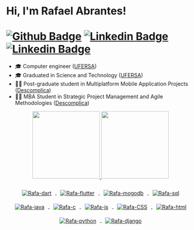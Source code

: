 # Hi, I'm Rafael Abrantes! <br> <br> [![Github Badge](https://img.shields.io/badge/GitHub-100000?style=for-the-badge&logo=github&logoColor=white&link=https://github.com/RafaAbranttes)](https://github.com/RafaAbranttes) <ls> [![Linkedin Badge](https://img.shields.io/badge/LinkedIn-0077B5?style=for-the-badge&logo=linkedin&logoColor=white&link=https://www.linkedin.com/in/rafael-a-186b681a1/)](https://www.linkedin.com/in/rafael-a-186b681a1/) <ls> [![Linkedin Badge](https://img.shields.io/badge/GitLab-330F63?style=for-the-badge&logo=gitlab&logoColor=white&link=https://www.linkedin.com/in/rafael-a-186b681a1/)](https://gitlab.com/rafaAbranttes)

- 🎓 Computer engineer ([UFERSA](https://ufersa.edu.br/))  
- 🎓 Graduated in Science and Technology ([UFERSA](https://ufersa.edu.br/))
- 🧑‍🎓 Post-graduate student in Multiplatform Mobile Application Projects ([Descomplica](https://descomplica.com.br/))
- 🧑‍🎓 MBA Student in Strategic Project Management and Agile Methodologies ([Descomplica](https://descomplica.com.br/))

<div align="center">
  <a href="https://github.com/RafaAbranttes">
  <img  height="180em" src="https://github-readme-stats.vercel.app/api?username=rafaAbranttes&show_icons=true&theme=dark&include_all_commits=true&count_private=true"/>
  <ls>
  <img height="180em" src="https://github-readme-stats.vercel.app/api/top-langs/?username=rafaAbranttes&layout=compact&langs_count=8&hide=python,c,c%2B%2B,cMake,powershell&theme=dark&count_private=false"/>
</div>

<div align="center"><br>
  <img align="center" style="padding: 10px;" alt="Rafa-dart"src="https://img.shields.io/badge/Dart-0175C2?style=for-the-badge&logo=dart&logoColor=white">
  <img align="center"style="padding: 10px;" alt="Rafa-flutter"src="https://img.shields.io/badge/Flutter-02569B?style=for-the-badge&logo=flutter&logoColor=white">
  <img align="center"style="padding: 10px;" alt="Rafa-mogodb"src="https://img.shields.io/badge/MongoDB-4EA94B?style=for-the-badge&logo=mongodb&logoColor=white">
  <img align="center"style="padding: 10px;" alt="Rafa-sql"src="https://img.shields.io/badge/PostgreSQL-316192?style=for-the-badge&logo=postgresql&logoColor=white">
  <img align="center"style="padding: 10px;" alt="Rafa-java"src="https://img.shields.io/badge/Java-ED8B00?style=for-the-badge&logo=java&logoColor=white">
  <img align="center" style="padding: 10px;"alt="Rafa-c"src="https://img.shields.io/badge/C-00599C?style=for-the-badge&logo=c&logoColor=white">
  <img align="center"style="padding: 10px;" alt="Rafa-js" src="https://img.shields.io/badge/JavaScript-F7DF1E?style=for-the-badge&logo=javascript&logoColor=black">
  <img align="center" style="padding: 10px;"alt="Rafa-CSS"  src="https://img.shields.io/badge/CSS3-1572B6?style=for-the-badge&logo=css3&logoColor=white">
  <img align="center"style="padding: 10px;" alt="Rafa-html" src="https://img.shields.io/badge/HTML5-E34F26?style=for-the-badge&logo=html5&logoColor=white">
  <img align="center"style="padding: 10px;" alt="Rafa-python"src="https://img.shields.io/badge/Python-3776AB?style=for-the-badge&logo=python&logoColor=white">
  <img align="center" style="padding: 10px;"alt="Rafa-django"src="https://img.shields.io/badge/Django-092E20?style=for-the-badge&logo=django&logoColor=white">
</div>
